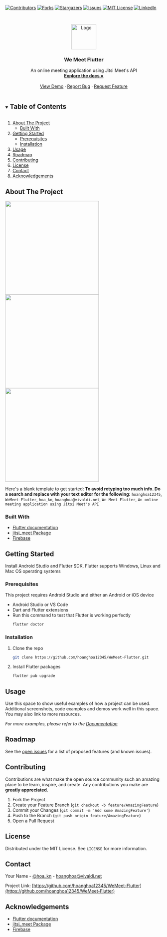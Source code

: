 <!--
*** Thanks for checking out the Best-README-Template. If you have a suggestion
*** that would make this better, please fork the repo and create a pull request
*** or simply open an issue with the tag "enhancement".
*** Thanks again! Now go create something AMAZING! :D
***
***
***
*** To avoid retyping too much info. Do a search and replace for the following:
*** hoanghoa12345, WeMeet-Flutter, hoa_kn, hoanghoa@vivaldi.net, We Meet Flutter, An online meeting application using Jitsi Meet's API
-->



<!-- PROJECT SHIELDS -->
<!--
*** I'm using markdown "reference style" links for readability.
*** Reference links are enclosed in brackets [ ] instead of parentheses ( ).
*** See the bottom of this document for the declaration of the reference variables
*** for contributors-url, forks-url, etc. This is an optional, concise syntax you may use.
*** https://www.markdownguide.org/basic-syntax/#reference-style-links
-->
[![Contributors][contributors-shield]][contributors-url]
[![Forks][forks-shield]][forks-url]
[![Stargazers][stars-shield]][stars-url]
[![Issues][issues-shield]][issues-url]
[![MIT License][license-shield]][license-url]
[![LinkedIn][linkedin-shield]][linkedin-url]



<!-- PROJECT LOGO -->
<br />
<p align="center">
  <a href="https://github.com/hoanghoa12345/WeMeet-Flutter">
    <img src="assets/images/android_launcher_icon.png" alt="Logo" width="80" height="80">
  </a>

  <h3 align="center">We Meet Flutter</h3>

  <p align="center">
    An online meeting application using Jitsi Meet's API
    <br />
    <a href="https://github.com/hoanghoa12345/WeMeet-Flutter"><strong>Explore the docs »</strong></a>
    <br />
    <br />
    <a href="https://github.com/hoanghoa12345/WeMeet-Flutter">View Demo</a>
    ·
    <a href="https://github.com/hoanghoa12345/WeMeet-Flutter/issues">Report Bug</a>
    ·
    <a href="https://github.com/hoanghoa12345/WeMeet-Flutter/issues">Request Feature</a>
  </p>
</p>



<!-- TABLE OF CONTENTS -->
<details open="open">
  <summary><h2 style="display: inline-block">Table of Contents</h2></summary>
  <ol>
    <li>
      <a href="#about-the-project">About The Project</a>
      <ul>
        <li><a href="#built-with">Built With</a></li>
      </ul>
    </li>
    <li>
      <a href="#getting-started">Getting Started</a>
      <ul>
        <li><a href="#prerequisites">Prerequisites</a></li>
        <li><a href="#installation">Installation</a></li>
      </ul>
    </li>
    <li><a href="#usage">Usage</a></li>
    <li><a href="#roadmap">Roadmap</a></li>
    <li><a href="#contributing">Contributing</a></li>
    <li><a href="#license">License</a></li>
    <li><a href="#contact">Contact</a></li>
    <li><a href="#acknowledgements">Acknowledgements</a></li>
  </ol>
</details>



<!-- ABOUT THE PROJECT -->
## About The Project

<img src = "https://raw.githubusercontent.com/hoanghoa12345/WeMeet-Flutter/main/sample/sample1.jpg" width = "300"/><img src = "https://raw.githubusercontent.com/hoanghoa12345/WeMeet-Flutter/main/sample/sample2.jpg" width = "300"/><img src = "https://raw.githubusercontent.com/hoanghoa12345/WeMeet-Flutter/main/sample/sample3.jpg" width = "300"/>

Here's a blank template to get started:
**To avoid retyping too much info. Do a search and replace with your text editor for the following:**
`hoanghoa12345`, `WeMeet-Flutter`, `hoa_kn`, `hoanghoa@vivaldi.net`, `We Meet Flutter`, `An online meeting application using Jitsi Meet's API`


### Built With

* [Flutter documentation](https://flutter.dev/docs)
* [jitsi_meet Package](https://pub.dev/packages/jitsi_meet)
* [Firebase](https://flutter.dev/docs/development/data-and-backend/firebase)



<!-- GETTING STARTED -->
## Getting Started

Install Android Studio and Flutter SDK, Flutter supports Windows, Linux and Mac OS operating systems

### Prerequisites

This project requires Android Studio and either an Android or iOS device
* Android Studio or VS Code
* Dart and Flutter extensions
* Run this command to test that Flutter is working perfectly
  ```sh
  flutter doctor
  ```

### Installation

1. Clone the repo
   ```sh
   git clone https://github.com/hoanghoa12345/WeMeet-Flutter.git
   ```
2. Install Flutter packages
   ```sh
   flutter pub upgrade
   ```



<!-- USAGE EXAMPLES -->
## Usage

Use this space to show useful examples of how a project can be used. Additional screenshots, code examples and demos work well in this space. You may also link to more resources.

_For more examples, please refer to the [Documentation](https://example.com)_



<!-- ROADMAP -->
## Roadmap

See the [open issues](https://github.com/hoanghoa12345/WeMeet-Flutter/issues) for a list of proposed features (and known issues).



<!-- CONTRIBUTING -->
## Contributing

Contributions are what make the open source community such an amazing place to be learn, inspire, and create. Any contributions you make are **greatly appreciated**.

1. Fork the Project
2. Create your Feature Branch (`git checkout -b feature/AmazingFeature`)
3. Commit your Changes (`git commit -m 'Add some AmazingFeature'`)
4. Push to the Branch (`git push origin feature/AmazingFeature`)
5. Open a Pull Request



<!-- LICENSE -->
## License

Distributed under the MIT License. See `LICENSE` for more information.



<!-- CONTACT -->
## Contact

Your Name - [@hoa_kn](https://twitter.com/hoa_kn) - hoanghoa@vivaldi.net

Project Link: [https://github.com/hoanghoa12345/WeMeet-Flutter](https://github.com/hoanghoa12345/WeMeet-Flutter)



<!-- ACKNOWLEDGEMENTS -->
## Acknowledgements

* [Flutter documentation](https://flutter.dev/docs)
* [jitsi_meet Package](https://pub.dev/packages/jitsi_meet)
* [Firebase](https://flutter.dev/docs/development/data-and-backend/firebase)





<!-- MARKDOWN LINKS & IMAGES -->
<!-- https://www.markdownguide.org/basic-syntax/#reference-style-links -->
[contributors-shield]: https://img.shields.io/github/contributors/hoanghoa12345/WeMeet-Flutter.svg?style=for-the-badge
[contributors-url]: https://github.com/hoanghoa12345/repo/graphs/contributors
[forks-shield]: https://img.shields.io/github/forks/hoanghoa12345/WeMeet-Flutter.svg?style=for-the-badge
[forks-url]: https://github.com/hoanghoa12345/repo/network/members
[stars-shield]: https://img.shields.io/github/stars/hoanghoa12345/WeMeet-Flutter.svg?style=for-the-badge
[stars-url]: https://github.com/hoanghoa12345/repo/stargazers
[issues-shield]: https://img.shields.io/github/issues/hoanghoa12345/WeMeet-Flutter.svg?style=for-the-badge
[issues-url]: https://github.com/hoanghoa12345/repo/issues
[license-shield]: https://img.shields.io/github/license/hoanghoa12345/WeMeet-Flutter.svg?style=for-the-badge
[license-url]: https://github.com/hoanghoa12345/repo/blob/master/LICENSE.txt
[linkedin-shield]: https://img.shields.io/badge/-LinkedIn-black.svg?style=for-the-badge&logo=linkedin&colorB=555
[linkedin-url]: https://linkedin.com/in/hoanghoa12345
